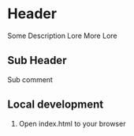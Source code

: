 # Header

Some Description Lore 
More Lore

## Sub Header

Sub comment 


## Local development 

1. Open index.html to your browser 

